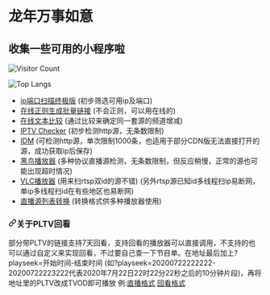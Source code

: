 # 龙年万事如意
## 收集一些可用的小程序啦

![Visitor Count](https://profile-counter.glitch.me/all-smile/count.svg)

![Top Langs](https://github-readme-stats.vercel.app/api/top-langs/?username=all-smile&layout=compact&theme=tokyonight)



<ul>
<li><a href="https://pan.baidu.com/s/1mhQyxhm" rel="nofollow">ip端口扫描终极版</a> (初步筛选可用ip及端口)</li>
<li><a href="http://tools.jb51.net/aideddesign/ljscq" rel="nofollow">在线正则生成批量链接</a> (不会正则，可以用在线的)</li>
<li><a href="http://wenbenbijiao.renrensousuo.com/" rel="nofollow">在线文本比较</a> (通过比较来确定同一套源的频道增减)</li>
<li><a href="http://www.downmsn.com/rjxz/23256.html" rel="nofollow">IPTV Checker</a> (初步检测http源，无条数限制)</li>
<li><a href="http://www.internetdownloadmanager.com/" rel="nofollow">IDM</a> (可检测http源，单次限制1000条，也适用于部分CDN版无法直接打开的源，成功获取ip后保存)</li>
<li><a href="https://guihet.com/blackbird-player.html" rel="nofollow">黑鸟播放器</a> (多种协议直播源检测，无条数限制，但反应稍慢，正常的源也可能出现超时情况)</li>
<li><a href="https://vlc.media/" rel="nofollow">VLC播放器</a> (用来扫rtsp双id的源不错) (另外rtsp源已知id多线程扫ip易断网，单ip多线程扫id在有些地区也易断网)</li>
<li><a href="https://guihet.com/tvlive-telelist.html" rel="nofollow">直播源列表转换</a> (转换格式供多种播放器使用)</li>
</ul>
<h3><a id="user-content-关于pltv回看" class="anchor" aria-hidden="true" href="#关于pltv回看"><svg class="octicon octicon-link" viewBox="0 0 16 16" version="1.1" width="16" height="16" aria-hidden="true"><path fill-rule="evenodd" d="M7.775 3.275a.75.75 0 001.06 1.06l1.25-1.25a2 2 0 112.83 2.83l-2.5 2.5a2 2 0 01-2.83 0 .75.75 0 00-1.06 1.06 3.5 3.5 0 004.95 0l2.5-2.5a3.5 3.5 0 00-4.95-4.95l-1.25 1.25zm-4.69 9.64a2 2 0 010-2.83l2.5-2.5a2 2 0 012.83 0 .75.75 0 001.06-1.06 3.5 3.5 0 00-4.95 0l-2.5 2.5a3.5 3.5 0 004.95 4.95l1.25-1.25a.75.75 0 00-1.06-1.06l-1.25 1.25a2 2 0 01-2.83 0z"></path></svg></a>关于PLTV回看</h3>
<p>部分带PLTV的链接支持7天回看，支持回看的播放器可以直接调用，不支持的也可以通过自定义来实现回看，不过要自己查一下节目单。在地址最后加上?playseek=开始时间-结束时间 (如?playseek=20200722222222-20200722223222代表2020年7月22日22时22分22秒之后的10分钟片段)，再将地址里的PLTV改成TVOD即可播放 例:<a href="http://183.207.248.108/ott.js.chinamobile.com/PLTV/3/224/3221227581/index.m3u8" rel="nofollow">直播格式</a> <a href="http://183.207.248.108/ott.js.chinamobile.com/TVOD/3/224/3221227581/index.m3u8?playseek=20200722222222-20200722223222" rel="nofollow">回看格式</a></p>
</article>
